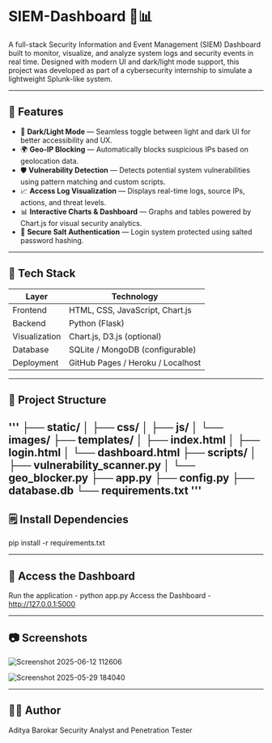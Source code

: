# SIEM-Dashboard 🔐📊

A full-stack Security Information and Event Management (SIEM) Dashboard built to monitor, visualize, and analyze system logs and security events in real time. Designed with modern UI and dark/light mode support, this project was developed as part of a cybersecurity internship to simulate a lightweight Splunk-like system.

---

## 🔧 Features

- 🌙 **Dark/Light Mode** — Seamless toggle between light and dark UI for better accessibility and UX.  
- 🌍 **Geo-IP Blocking** — Automatically blocks suspicious IPs based on geolocation data.  
- 🛡️ **Vulnerability Detection** — Detects potential system vulnerabilities using pattern matching and custom scripts.  
- 📈 **Access Log Visualization** — Displays real-time logs, source IPs, actions, and threat levels.  
- 📊 **Interactive Charts & Dashboard** — Graphs and tables powered by Chart.js for visual security analytics.  
- 🔐 **Secure Salt Authentication** — Login system protected using salted password hashing.

---

## 🧰 Tech Stack

| Layer           | Technology                      |
|----------------|----------------------------------|
| Frontend       | HTML, CSS, JavaScript, Chart.js  |
| Backend        | Python (Flask)                   |
| Visualization  | Chart.js, D3.js (optional)       |
| Database       | SQLite / MongoDB (configurable)  |
| Deployment     | GitHub Pages / Heroku / Localhost|

---

## 📂 Project Structure
'''
├── static/ 
│ ├── css/ 
│ ├── js/ 
│ └── images/ 
├── templates/ 
│ ├── index.html 
│ ├── login.html 
│ └── dashboard.html 
├── scripts/ 
│ ├── vulnerability_scanner.py 
│ └── geo_blocker.py 
├── app.py 
├── config.py 
├── database.db 
└── requirements.txt 
'''
---

## 🗒️ Install Dependencies

pip install -r requirements.txt

---

## 📄 Access the Dashboard

Run the application - python app.py 
Access the Dashboard - http://127.0.0.1:5000

---

## 📷 Screenshots

![Screenshot 2025-06-12 112606](https://github.com/user-attachments/assets/0417c267-7f74-47a2-931c-c77d75bdca02)

![Screenshot 2025-05-29 184040](https://github.com/user-attachments/assets/09bd2fed-6299-4a59-9a4a-acdac80ee22e)

---

## 🙋‍♂️ Author
Aditya Barokar
Security Analyst and Penetration Tester
